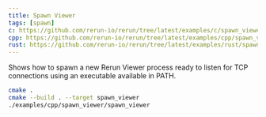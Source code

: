```yaml
---
title: Spawn Viewer
tags: [spawn]
c: https://github.com/rerun-io/rerun/tree/latest/examples/c/spawn_viewer/main.c
cpp: https://github.com/rerun-io/rerun/tree/latest/examples/cpp/spawn_viewer/main.cpp
rust: https://github.com/rerun-io/rerun/tree/latest/examples/rust/spawn_viewer/src/main.rs
---
```


Shows how to spawn a new Rerun Viewer process ready to listen for TCP connections using an executable available in PATH.

```bash
cmake .
cmake --build . --target spawn_viewer
./examples/cpp/spawn_viewer/spawn_viewer
```
